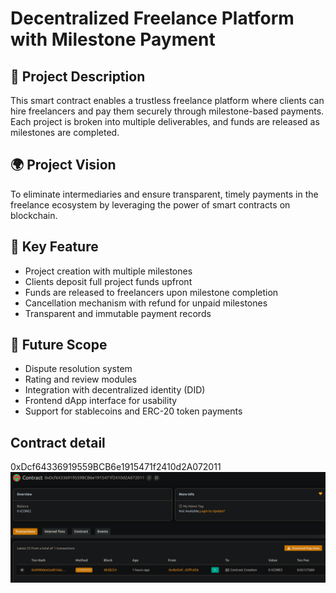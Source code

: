 # Decentralized Freelance Platform with Milestone Payment

## 📖 Project Description

This smart contract enables a trustless freelance platform where clients can hire freelancers and pay them securely through milestone-based payments. Each project is broken into multiple deliverables, and funds are released as milestones are completed.

## 🌍 Project Vision

To eliminate intermediaries and ensure transparent, timely payments in the freelance ecosystem by leveraging the power of smart contracts on blockchain.

## 🔑 Key Feature

- Project creation with multiple milestones
- Clients deposit full project funds upfront
- Funds are released to freelancers upon milestone completion
- Cancellation mechanism with refund for unpaid milestones
- Transparent and immutable payment records

## 🚀 Future Scope

- Dispute resolution system
- Rating and review modules
- Integration with decentralized identity (DID)
- Frontend dApp interface for usability
- Support for stablecoins and ERC-20 token payments

## Contract detail
0xDcf64336919559BCB6e1915471f2410d2A072011![alt text](image.png)
